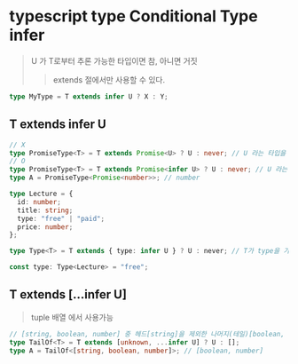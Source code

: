 # typescript type Conditional Type infer

> U 가 T로부터 추론 가능한 타입이면 참, 아니면 거짓
>
> > extends 절에서만 사용할 수 있다.

```ts
type MyType = T extends infer U ? X : Y;
```

## T extends infer U

```ts
// X
type PromiseType<T> = T extends Promise<U> ? U : never; // U 라는 타입을 제네릭으로 넘겨주지 않았음
// O
type PromiseType<T> = T extends Promise<infer U> ? U : never; // U 라는 타입은 T에서 추론이 가능
type A = PromiseType<Promise<number>>; // number
```

```ts
type Lecture = {
  id: number;
  title: string;
  type: "free" | "paid";
  price: number;
};

type Type<T> = T extends { type: infer U } ? U : never; // T가 type을 가지고 있으면 U로 추론

const type: Type<Lecture> = "free";
```

## T extends [...infer U]

> tuple 배열 에서 사용가능

```ts
// [string, boolean, number] 중 헤드[string]을 제외한 나머지(테일)[boolean, number]를 가져오고 싶을 때 사용
type TailOf<T> = T extends [unknown, ...infer U] ? U : [];
type A = TailOf<[string, boolean, number]>; // [boolean, number]
```
